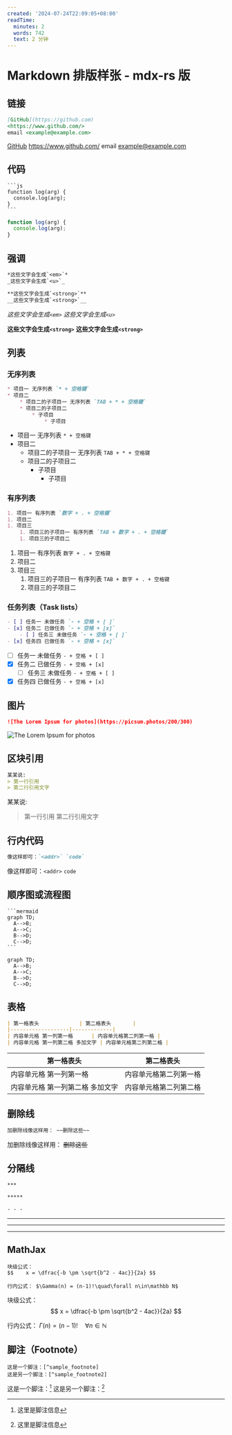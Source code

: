 ```yaml
---
created: '2024-07-24T22:09:05+08:00'
readTime:
  minutes: 2
  words: 742
  text: 2 分钟
---
```


# Markdown 排版样张 - mdx-rs 版

## 链接

```md
[GitHub](https://github.com)
<https://www.github.com/>
email <example@example.com>
```

[GitHub](https://github.com)
<https://www.github.com/>
email <example@example.com>

## 代码

    ```js
    function log(arg) {
      console.log(arg);
    }
    ```

```js
function log(arg) {
  console.log(arg);
}
```

## 强调

```md
*这些文字会生成`<em>`*
_这些文字会生成`<u>`_

**这些文字会生成`<strong>`**
__这些文字会生成`<strong>`__
```

*这些文字会生成`<em>`*
_这些文字会生成`<u>`_

**这些文字会生成`<strong>`**
__这些文字会生成`<strong>`__

## 列表

### 无序列表

```md
* 项目一 无序列表 `* + 空格键`
* 项目二
    * 项目二的子项目一 无序列表 `TAB + * + 空格键`
    * 项目二的子项目二
        * 子项目
            * 子项目
```

* 项目一 无序列表 `* + 空格键`
* 项目二
    * 项目二的子项目一 无序列表 `TAB + * + 空格键`
    * 项目二的子项目二
        * 子项目
            * 子项目

### 有序列表

```md
1. 项目一 有序列表 `数字 + . + 空格键`
1. 项目二
1. 项目三
    1. 项目三的子项目一 有序列表 `TAB + 数字 + . + 空格键`
    1. 项目三的子项目二
```

1. 项目一 有序列表 `数字 + . + 空格键`
1. 项目二
1. 项目三
    1. 项目三的子项目一 有序列表 `TAB + 数字 + . + 空格键`
    1. 项目三的子项目二

### 任务列表（Task lists）

```md
- [ ] 任务一 未做任务 `- + 空格 + [ ]`
- [x] 任务二 已做任务 `- + 空格 + [x]`
    - [ ] 任务三 未做任务 `- + 空格 + [ ]`
- [x] 任务四 已做任务 `- + 空格 + [x]`
```

- [ ] 任务一 未做任务 `- + 空格 + [ ]`
- [x] 任务二 已做任务 `- + 空格 + [x]`
    - [ ] 任务三 未做任务 `- + 空格 + [ ]`
- [x] 任务四 已做任务 `- + 空格 + [x]`

## 图片

```md
![The Lorem Ipsum for photos](https://picsum.photos/200/300)
```

![The Lorem Ipsum for photos](https://picsum.photos/200/300)

## 区块引用

```md
某某说:
> 第一行引用
> 第二行引用文字
```

某某说:
> 第一行引用
> 第二行引用文字

## 行内代码

```md
像这样即可：`<addr>` `code`
```

像这样即可：`<addr>` `code`

## 顺序图或流程图

    ```mermaid
    graph TD;
      A-->B;
      A-->C;
      B-->D;
      C-->D;
    ```

```mermaid
graph TD;
  A-->B;
  A-->C;
  B-->D;
  C-->D;
```
## 表格

```md
| 第一格表头             | 第二格表头       |
|-------------------|-------------|
| 内容单元格 第一列第一格      | 内容单元格第二列第一格 |
| 内容单元格 第一列第二格 多加文字 | 内容单元格第二列第二格 |
```

| 第一格表头             | 第二格表头       |
|-------------------|-------------|
| 内容单元格 第一列第一格      | 内容单元格第二列第一格 |
| 内容单元格 第一列第二格 多加文字 | 内容单元格第二列第二格 |

## 删除线

```md
加删除线像这样用： ~~删除这些~~
```

加删除线像这样用： ~~删除这些~~

## 分隔线

```
***

*****

- - -
```

***

*****

- - -

## MathJax

```
块级公式：
$$    x = \dfrac{-b \pm \sqrt{b^2 - 4ac}}{2a} $$

行内公式： $\Gamma(n) = (n-1)!\quad\forall n\in\mathbb N$
```

块级公式：
$$    x = \dfrac{-b \pm \sqrt{b^2 - 4ac}}{2a} $$

行内公式： $\Gamma(n) = (n-1)!\quad\forall n\in\mathbb N$

## 脚注（Footnote）

```
这是一个脚注：[^sample_footnote]
这是另一个脚注：[^sample_footnote2]
```

这是一个脚注：[^sample_footnote]
这是另一个脚注：[^sample_footnote2]

[^sample_footnote]: 这里是脚注信息
[^sample_footnote2]: 这里是脚注信息
